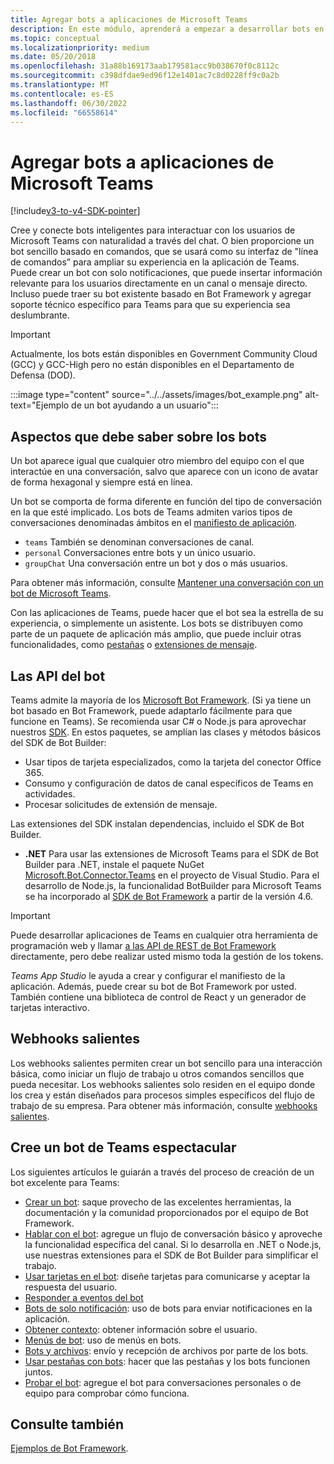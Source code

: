 ```yaml
---
title: Agregar bots a aplicaciones de Microsoft Teams
description: En este módulo, aprenderá a empezar a desarrollar bots en Microsoft Teams y cuáles son todos los requisitos para agregar un bot en Teams.
ms.topic: conceptual
ms.localizationpriority: medium
ms.date: 05/20/2018
ms.openlocfilehash: 31a88b169173aab179581acc9b038670f0c8112c
ms.sourcegitcommit: c398dfdae9ed96f12e1401ac7c8d0228ff9c0a2b
ms.translationtype: MT
ms.contentlocale: es-ES
ms.lasthandoff: 06/30/2022
ms.locfileid: "66558614"
---
```

# <a name="add-bots-to-microsoft-teams-apps"></a>Agregar bots a aplicaciones de Microsoft Teams

[!include[v3-to-v4-SDK-pointer](~/includes/v3-to-v4-pointer-bots.md)]

Cree y conecte bots inteligentes para interactuar con los usuarios de Microsoft Teams con naturalidad a través del chat. O bien proporcione un bot sencillo basado en comandos, que se usará como su interfaz de "línea de comandos” para ampliar su experiencia en la aplicación de Teams. Puede crear un bot con solo notificaciones, que puede insertar información relevante para los usuarios directamente en un canal o mensaje directo. Incluso puede traer su bot existente basado en Bot Framework y agregar soporte técnico específico para Teams para que su experiencia sea deslumbrante.

> [!IMPORTANT]
> Actualmente, los bots están disponibles en Government Community Cloud (GCC) y GCC-High pero no están disponibles en el Departamento de Defensa (DOD).

:::image type="content" source="../../assets/images/bot_example.png" alt-text="Ejemplo de un bot ayudando a un usuario":::

## <a name="what-you-need-to-know-bots"></a>Aspectos que debe saber sobre los bots

Un bot aparece igual que cualquier otro miembro del equipo con el que interactúe en una conversación, salvo que aparece con un icono de avatar de forma hexagonal y siempre está en línea.

Un bot se comporta de forma diferente en función del tipo de conversación en la que esté implicado. Los bots de Teams admiten varios tipos de conversaciones denominadas ámbitos en el [manifiesto de aplicación](~/resources/schema/manifest-schema.md).

* `teams` También se denominan conversaciones de canal.
* `personal` Conversaciones entre bots y un único usuario.
* `groupChat` Una conversación entre un bot y dos o más usuarios.

Para obtener más información, consulte [Mantener una conversación con un bot de Microsoft Teams](~/resources/bot-v3/bot-conversations/bots-conversations.md).

Con las aplicaciones de Teams, puede hacer que el bot sea la estrella de su experiencia, o simplemente un asistente. Los bots se distribuyen como parte de un paquete de aplicación más amplio, que puede incluir otras funcionalidades, como [pestañas](~/tabs/what-are-tabs.md) o [extensiones de mensaje](~/messaging-extensions/what-are-messaging-extensions.md).

## <a name="bot-apis"></a>Las API del bot

Teams admite la mayoría de los [Microsoft Bot Framework](https://dev.botframework.com/). (Si ya tiene un bot basado en Bot Framework, puede adaptarlo fácilmente para que funcione en Teams). Se recomienda usar C# o Node.js para aprovechar nuestros [SDK](/microsoftteams/platform/#pivot=sdk-tools). En estos paquetes, se amplían las clases y métodos básicos del SDK de Bot Builder:

* Usar tipos de tarjeta especializados, como la tarjeta del conector Office 365.
* Consumo y configuración de datos de canal específicos de Teams en actividades.
* Procesar solicitudes de extensión de mensaje.

Las extensiones del SDK instalan dependencias, incluido el SDK de Bot Builder.

* **.NET** Para usar las extensiones de Microsoft Teams para el SDK de Bot Builder para .NET, instale el paquete NuGet [Microsoft.Bot.Connector.Teams](https://www.nuget.org/packages/Microsoft.Bot.Connector.Teams) en el proyecto de Visual Studio. Para el desarrollo de Node.js, la funcionalidad BotBuilder para Microsoft Teams se ha incorporado al [SDK de Bot Framework](https://github.com/microsoft/botframework-sdk) a partir de la versión 4.6.

> [!IMPORTANT]
> Puede desarrollar aplicaciones de Teams en cualquier otra herramienta de programación web y llamar [a las API de REST de Bot Framework](/bot-framework/rest-api/bot-framework-rest-overview) directamente, pero debe realizar usted mismo toda la gestión de los tokens.

*Teams App Studio* le ayuda a crear y configurar el manifiesto de la aplicación. Además, puede crear su bot de Bot Framework por usted. También contiene una biblioteca de control de React y un generador de tarjetas interactivo.

## <a name="outgoing-webhooks"></a>Webhooks salientes

Los webhooks salientes permiten crear un bot sencillo para una interacción básica, como iniciar un flujo de trabajo u otros comandos sencillos que pueda necesitar. Los webhooks salientes solo residen en el equipo donde los crea y están diseñados para procesos simples específicos del flujo de trabajo de su empresa. Para obtener más información, consulte [webhooks salientes](~/webhooks-and-connectors/how-to/add-outgoing-webhook.md).

## <a name="build-a-great-teams-bot"></a>Cree un bot de Teams espectacular

Los siguientes artículos le guiarán a través del proceso de creación de un bot excelente para Teams:

* [Crear un bot](~/resources/bot-v3/bots-create.md): saque provecho de las excelentes herramientas, la documentación y la comunidad proporcionados por el equipo de Bot Framework.
* [Hablar con el bot](~/resources/bot-v3/bot-conversations/bots-conversations.md): agregue un flujo de conversación básico y aproveche la funcionalidad específica del canal. Si lo desarrolla en .NET o Node.js, use nuestras extensiones para el SDK de Bot Builder para simplificar el trabajo.
* [Usar tarjetas en el bot](~/resources/bot-v3/bots-cards.md): diseñe tarjetas para comunicarse y aceptar la respuesta del usuario.
* [Responder a eventos del bot](~/resources/bot-v3/bots-notifications.md)
* [Bots de solo notificación](~/resources/bot-v3/bots-notification-only.md): uso de bots para enviar notificaciones en la aplicación.
* [Obtener contexto](~/resources/bot-v3/bots-context.md): obtener información sobre el usuario.
* [Menús de bot](~/resources/bot-v3/bots-menus.md): uso de menús en bots.
* [Bots y archivos](~/resources/bot-v3/bots-files.md): envío y recepción de archivos por parte de los bots.
* [Usar pestañas con bots](~/resources/bot-v3/bots-with-tabs.md): hacer que las pestañas y los bots funcionen juntos.
* [Probar el bot](~/resources/bot-v3/bots-test.md): agregue el bot para conversaciones personales o de equipo para comprobar cómo funciona.

## <a name="see-also"></a>Consulte también

[Ejemplos de Bot Framework](https://github.com/Microsoft/BotBuilder-Samples/blob/master/README.md).
